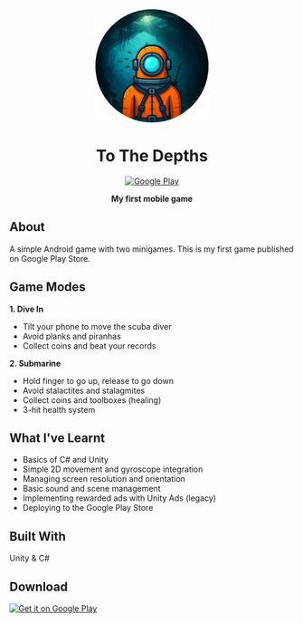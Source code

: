 <div align="center">
  <img src="Assets/Images/gameIcons/GameIconRound.png" alt="To The Depths" width="200" height="200">
  
  # To The Depths
  
  [![Google Play](https://img.shields.io/badge/Google_Play-414141?style=for-the-badge&logo=google-play&logoColor=white)](https://play.google.com/store/apps/details?id=com.adbreeker.Tothedepths)
  
  **My first mobile game**
</div>

## About

A simple Android game with two minigames. This is my first game published on Google Play Store.

## Game Modes

**1. Dive In**
- Tilt your phone to move the scuba diver
- Avoid planks and piranhas
- Collect coins and beat your records

**2. Submarine**
- Hold finger to go up, release to go down
- Avoid stalactites and stalagmites
- Collect coins and toolboxes (healing)
- 3-hit health system

## What I've Learnt
- Basics of C# and Unity
- Simple 2D movement and gyroscope integration
- Managing screen resolution and orientation
- Basic sound and scene management
- Implementing rewarded ads with Unity Ads (legacy)
- Deploying to the Google Play Store

## Built With
Unity & C#

## Download

[<img src="https://play.google.com/intl/en_us/badges/static/images/badges/en_badge_web_generic.png" alt="Get it on Google Play" width="200">](https://play.google.com/store/apps/details?id=com.adbreeker.Tothedepths)
